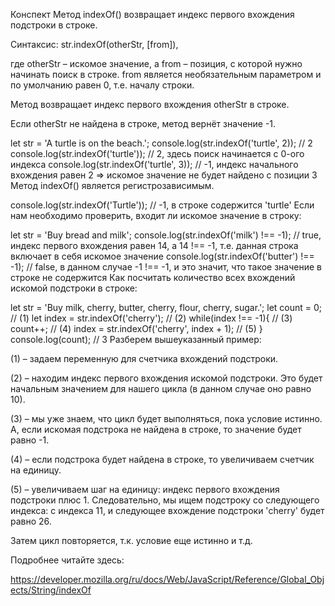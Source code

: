 Конспект Метод indexOf() возвращает индекс первого вхождения подстроки в строке.

Синтаксис: str.indexOf(otherStr, [from]),

где otherStr – искомое значение, а from – позиция, с которой нужно начинать поиск в строке. from является необязательным параметром и по умолчанию равен 0, т.е. началу строки.

Метод возвращает индекс первого вхождения otherStr в строке.

Если otherStr не найдена в строке, метод вернёт значение -1.

let str = 'A turtle is on the beach.'; console.log(str.indexOf('turtle', 2)); // 2 console.log(str.indexOf('turtle')); // 2, здесь поиск начинается с 0-ого индекса console.log(str.indexOf('turtle', 3)); // -1, индекс начального вхождения равен 2 => искомое значение не будет найдено с позиции 3 Метод indexOf() является регистрозависимым.

console.log(str.indexOf('Turtle')); // -1, в строке содержится 'turtle' Если нам необходимо проверить, входит ли искомое значение в строку:

let str = 'Buy bread and milk'; console.log(str.indexOf('milk') !== -1); // true, индекс первого вхождения равен 14, а 14 !== -1, т.е. данная строка включает в себя искомое значение console.log(str.indexOf('butter') !== -1); // false, в данном случае -1 !== -1, и это значит, что такое значение в строке не содержится Как посчитать количество всех вхождений искомой подстроки в строке:

let str = 'Buy milk, cherry, butter, cherry, flour, cherry, sugar.'; let count = 0; // (1) let index = str.indexOf('cherry'); // (2) while(index !== -1){ // (3) count++; // (4) index = str.indexOf('cherry', index + 1); // (5) } console.log(count); // 3 Разберем вышеуказанный пример:

(1) – задаем переменную для счетчика вхождений подстроки.

(2) – находим индекс первого вхождения искомой подстроки. Это будет начальным значением для нашего цикла (в данном случае оно равно 10).

(3) – мы уже знаем, что цикл будет выполняться, пока условие истинно. А, если искомая подстрока не найдена в строке, то значение будет равно -1.

(4) – если подстрока будет найдена в строке, то увеличиваем счетчик на единицу.

(5) – увеличиваем шаг на единицу: индекс первого вхождения подстроки плюс 1. Следовательно, мы ищем подстроку со следующего индекса: с индекса 11, и следующее вхождение подстроки 'cherry' будет равно 26.

Затем цикл повторяется, т.к. условие еще истинно и т.д.

Подробнее читайте здесь:

https://developer.mozilla.org/ru/docs/Web/JavaScript/Reference/Global_Objects/String/indexOf

